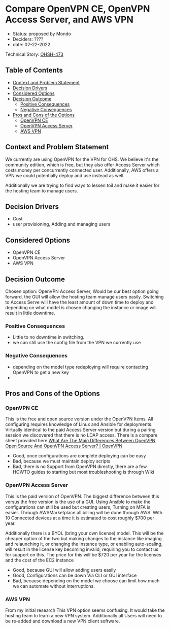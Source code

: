 # Compare OpenVPN CE, OpenVPN Access Server, and AWS VPN
<!-- Source: https://raw.githubusercontent.com/adr/madr/main/template/adr-template.md -->

* Status: proposed by Mondo
* Deciders: ????
* date: 02-22-2022

Technical Story: [OHSH-473](https://ocio-jira.acf.hhs.gov/browse/OHSH-473)

## Table of Contents

<!-- mdformat-toc start --slug=github --no-anchors --maxlevel=6 --minlevel=1 -->

* [Context and Problem Statement](#context-and-problem-statement)
* [Decision Drivers](#decision-drivers-)
* [Considered Options](#considered-options)
* [Decision Outcome](#decision-outcome)
  * [Positive Consequences](#positive-consequences-)
  * [Negative Consequences](#negative-consequences-)
* [Pros and Cons of the Options](#pros-and-cons-of-the-options-)
  * [OpenVPN CE](#OpenVPN-CE)
  * [OpenVPN Access Server](#OpenVPN-Access-Server)
  * [AWS VPN](#AWS-VPN)

<!-- Regenerate with "pre-commit run -a markdown-toc" -->


## Context and Problem Statement

We currently are using OpenVPN for the VPN for OHS. We believe it's the community edition, which is free, but they also offer Access Server which costs money per concurrently connected user. Additionally, AWS offers a VPN we could potentially deploy and use instead as well.

Additionally we are trying to find ways to lessen toil and make it easier for the hosting team to manage users.

## Decision Drivers

* Cost
* user provisioning, Adding and managing users

## Considered Options

* OpenVPN CE
* OpenVPN Access Server
* AWS VPN

## Decision Outcome

Chosen option: OpenVPN Access Server, Would be our best option going forward. the GUI will allow the hosting team manage users easily. Switching to Access Serve will have the least amount of down time to deploy and depending on what model is chosen changing the instance or image will result in little downtime.

### Positive Consequences

* Little to no downtime in switching.
* we can still use the config file from the VPN we currently use

### Negative Consequences

* depending on the model type redeploying will require contacting OpenVPN to get a new key
*

## Pros and Cons of the Options

### OpenVPN CE

This is the free and open source version under the OpenVPN Items. All configuring requires knowledge of Linux and Ansible for deployments. Virtually identical to the paid Access Server version but during a pairing session we discovered that there is no LDAP access. There is a compare sheet provided here [What Are The Main Differences Between OpenVPN Open Source And OpenVPN Access Server? | OpenVPN](https://openvpn.net/faq/what-are-the-main-differences-between-openvpn-open-source-and-openvpn-access-server/)

* Good, once configurations are complete deploying can be easy
* Bad, because we must maintain deploy scripts
* Bad, there is no Support from OpenVPN directly, there are a few HOWTO guides to starting but most troubleshooting is through Wiki

### OpenVPN Access Server

This is the paid version of OpenVPN. The biggest difference between this versus the free version is the use of a GUI. Using Ansible to make the configurations can still be used but creating users, Turning on MFA is easier. Through AWSMarketplace all billing will be done through AWS. With 10 Connected devices at a time it is estimated to cost roughly $700 per year.

Additionally there is a BYOL (bring your own license) model. This will be the cheaper option of the two but making changes to the instance like imaging and relaunching it, or changing the instance type, or enabling auto-scaling, will result in the license key becoming invalid, requiring you to contact us for support on this. The price for this will be $720 per year for the licenses and the cost of the EC2 instance

* Good, because GUI will allow adding users easily
* Good, Configurations can be down Via CLI or GUI interface
* Bad, because depending on the model we choose can limit how much we can automate without interruptions.


### AWS VPN

From my initial research This VPN option seems confusing. It would take the hosting team to learn a new VPN system. Additionally all Users will need to be re-added and download a new VPN client software.
